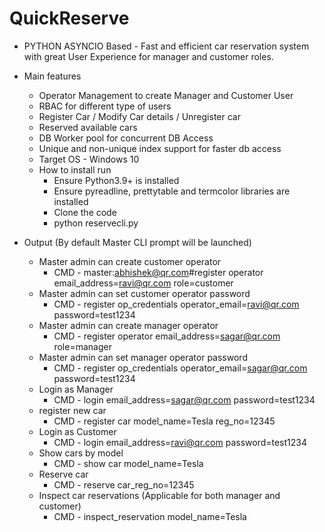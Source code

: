 # QuickReserve

* PYTHON ASYNCIO Based - Fast and efficient car reservation system with great User Experience for manager and customer roles.
* Main features
    - Operator Management to create Manager and Customer User
    - RBAC for different type of users
    - Register Car / Modify Car details / Unregister car
    - Reserved available cars
    - DB Worker pool for concurrent DB Access
    - Unique and non-unique index support for faster db access 
    
   
  * Target OS - Windows 10  
  * How to install run 
    - Ensure Python3.9+ is installed
    - Ensure pyreadline, prettytable and termcolor libraries are installed
    - Clone the code
    - python reservecli.py 

* Output (By default Master CLI prompt will be launched)
    - Master admin can create customer operator
        - CMD -  master:abhishek@qr.com#register operator email_address=ravi@qr.com role=customer
    - Master admin can set customer operator password
        - CMD - register op_credentials operator_email=ravi@qr.com password=test1234
    - Master admin can create manager operator
        - CMD - register operator email_address=sagar@qr.com role=manager
    - Master admin can set manager operator password
        - CMD - register op_credentials operator_email=sagar@qr.com password=test1234
    - Login as Manager
        - CMD - login email_address=sagar@qr.com password=test1234
    - register new car
        - CMD - register car model_name=Tesla reg_no=12345
     - Login as Customer
        - CMD - login email_address=ravi@qr.com password=test1234
     - Show cars by model
        - CMD - show car model_name=Tesla
    - Reserve car
        - CMD - reserve car_reg_no=12345
    - Inspect car reservations (Applicable for both manager and customer)
        - CMD - inspect_reservation model_name=Tesla
      


